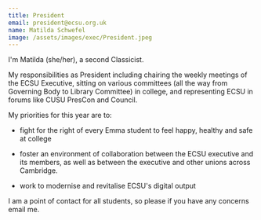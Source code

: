 ```yaml
---
title: President
email: president@ecsu.org.uk
name: Matilda Schwefel
image: /assets/images/exec/President.jpeg
---
```

I'm Matilda (she/her), a second Classicist. 

My responsibilities as President including chairing the weekly meetings of the ECSU Executive, sitting on various committees (all the way from Governing Body to Library Committee) in college, and representing ECSU in forums like CUSU PresCon and Council. 

My priorities for this year are to:

- fight for the right of every Emma student to feel happy, healthy and safe at college

- foster an environment of collaboration between the ECSU executive and its members, as well as between the executive and other unions across Cambridge.

- work to modernise and revitalise ECSU's digital output

I am a point of contact for all students, so please if you have any concerns email me.
